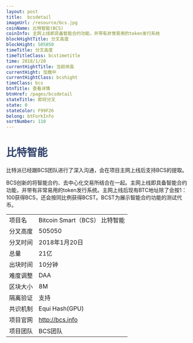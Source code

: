```yaml
---
layout: post
title:  bcsdetail
imageUrl: /resource/bcs.jpg
coinName: 比特智能(BCS)
coinInfo: 主网上线即具备智能合约功能，并带有非常易用的token发行系统
blockHightTitle: 分叉高度
blockHight: 505050
timeTitle: 分叉高度
timeTitleClass: bcstimetitle
time: 2018/1/20
currentHightTitle: 当前块高
currentHight: 加载中
currentHightClass: bcshight
timeClass: bcs
btnTitle: 查看详情
btnHref: /pages/bcsdetail
stateTitle: 即将分叉
state: 0
stateColor: F99F26
belong: btForkInfo
sortNumber: 110
---
```

<h1 style="color: #2F416A">比特智能</h1>
<p>比特派已经跟BCS团队进行了深入沟通，会在项目主网上线后支持BCS的提取。
</p>
<p>
BCS创新的将智能合约、去中心化交易所结合在一起。主网上线即具备智能合约功能，并带有非常易用的token发行系统。主网上线后现有BTC地址除了会按1：100获得BCS，还会按同比例获得BCST。BCST为展示智能合约功能的测试代币。
</p>
<table class="center">
  <tbody>
    <tr>
        <td class="tablehalf">项目名</td>
        <td class="tablehalf">Bitcoin Smart（BCS） 比特智能</td>
    </tr>
    <tr>
        <td>分叉高度</td>
        <td>505050</td>
    </tr>
    <tr>
        <td>分叉时间</td>
        <td>2018年1月20日</td>
    </tr>
    <tr>
        <td>总量</td>
        <td>21亿</td>
    </tr>
    <tr>
        <td>出块时间</td>
        <td>10分钟</td>
    </tr>
    <tr>
        <td>难度调整</td>
        <td>DAA</td>
    </tr>
    <tr>
        <td>区块大小</td>
        <td>8M</td>
    </tr>
    <tr>
        <td>隔离验证</td>
        <td>支持</td>
    </tr>
    <tr>
        <td>共识机制</td>
        <td>Equi Hash(GPU)</td>
    </tr>
    <tr>
        <td>项目官网</td>
        <td><a href="http://bcs.info" target="_blank">http://bcs.info</a></td>
    </tr>
    <tr>
        <td>项目团队</td>
        <td>BCS团队</td>
    </tr>
  </tbody>
</table>